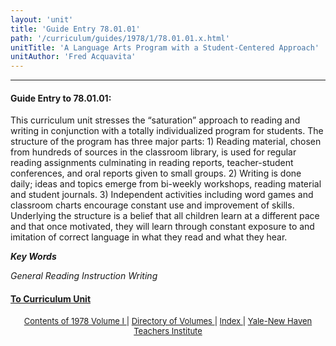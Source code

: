 ```yaml
---
layout: 'unit'
title: 'Guide Entry 78.01.01'
path: '/curriculum/guides/1978/1/78.01.01.x.html'
unitTitle: 'A Language Arts Program with a Student-Centered Approach'
unitAuthor: 'Fred Acquavita'
---
```


<body>
 <p>
 </p>
 <hr/>
 <h4>
  Guide Entry to 78.01.01:
 </h4>
 This curriculum unit stresses the “saturation” approach to reading and writing in conjunction with a totally individualized program for students. The structure of the program has three major parts: 1) Reading material, chosen from hundreds of sources in the classroom library, is used for regular reading assignments culminating in reading reports, teacher-student conferences, and oral reports given to small groups. 2) Writing is done daily; ideas and topics emerge from bi-weekly workshops, reading material and student journals. 3) Independent activities including word games and classroom charts encourage constant use and improvement of skills. Underlying the structure is a belief that all children learn at a different pace and that once motivated, they will learn through constant exposure to and imitation of correct language in what they read and what they hear.
 <p>
  <b>
   <i>
    Key Words
   </i>
  </b>
  <br/>
 </p>
 <p>
  <i>
   General Reading Instruction Writing
  </i>
 </p>
 <p>
 </p>
 <p>
 </p>
 <h4>
  <a href="../../../units/1978/1/78.01.01.x.html">
   To Curriculum Unit
  </a>
 </h4>
 <center>
  <font size="-1">
   <a href="../../../units/1978/1/">
    Contents of 1978 Volume I
   </a>
   |
   <a href="../../../units/">
    Directory of Volumes
   </a>
   |
   <a href="../../../indexes/">
    Index
   </a>
   |
   <a href="../../../../">
    Yale-New Haven Teachers Institute
   </a>
  </font>
 </center>
</body>
